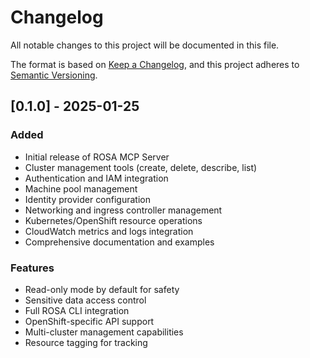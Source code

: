 # Changelog

All notable changes to this project will be documented in this file.

The format is based on [Keep a Changelog](https://keepachangelog.com/en/1.0.0/),
and this project adheres to [Semantic Versioning](https://semver.org/spec/v2.0.0.html).

## [0.1.0] - 2025-01-25

### Added
- Initial release of ROSA MCP Server
- Cluster management tools (create, delete, describe, list)
- Authentication and IAM integration
- Machine pool management
- Identity provider configuration
- Networking and ingress controller management
- Kubernetes/OpenShift resource operations
- CloudWatch metrics and logs integration
- Comprehensive documentation and examples

### Features
- Read-only mode by default for safety
- Sensitive data access control
- Full ROSA CLI integration
- OpenShift-specific API support
- Multi-cluster management capabilities
- Resource tagging for tracking